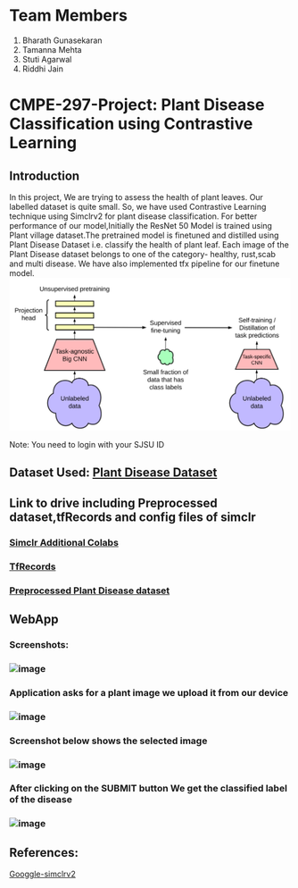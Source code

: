 # Team Members
1. Bharath Gunasekaran
2. Tamanna Mehta
3. Stuti Agarwal
4. Riddhi Jain

# CMPE-297-Project: Plant Disease Classification using Contrastive Learning
## Introduction

In this project, We are trying to assess the health of plant leaves. Our labelled dataset is quite small. So, we have used Contrastive Learning technique using Simclrv2 for plant disease classification. For better performance of our model,Initially the ResNet 50 Model is trained using Plant village dataset.The pretrained model is finetuned and distilled using Plant Disease Dataset i.e. classify the health of plant leaf. Each image of the Plant Disease dataset belongs to one of the category- healthy, rust,scab and multi disease. We have also implemented tfx pipeline for our finetune model.
![alt text](https://github.com/Stuti-Agarwal-98/CMPE-297-Project/blob/main/1_USmgYTlUc6D8XBh6kNXm4g.png)

Note: You need to login with your SJSU ID 

## Dataset Used: [Plant Disease Dataset](https://drive.google.com/drive/folders/1Rdhd0ngPeNVQM3ktU1Rp6k905MNgQN4_)

## Link to drive including Preprocessed dataset,tfRecords and config files of simclr

### [Simclr Additional Colabs](https://drive.google.com/drive/folders/18SfHAf6BsU9DpM1CO3PLynV7VpbGySy6)

### [TfRecords](https://drive.google.com/drive/folders/14b4HyZx5fpGpz-pw1lccB3Y6zPnb7-iw)

### [Preprocessed Plant Disease dataset](https://drive.google.com/drive/folders/18FUERqhhHqZg2U-XnOV2iwDrn-JB-FIY)

## WebApp
### Screenshots:
### ![image](https://user-images.githubusercontent.com/71077352/145336003-519a524f-107b-42c8-807a-cf6aa31e6731.png)
### Application asks for a plant image we upload it from our device
### ![image](https://user-images.githubusercontent.com/71077352/145336081-3537dc68-be89-43a7-a19a-9ca73bb57d7f.png)
### Screenshot below shows the selected image
### ![image](https://user-images.githubusercontent.com/71077352/145336162-59bd01a5-76ac-4bef-8252-a0eb5a943fab.png)
### After clicking on the SUBMIT button We get the classified label of the disease
### ![image](https://user-images.githubusercontent.com/71077352/145336333-1343f83a-8e44-47e2-bb4c-16dee1eb5b73.png)



## References:
[Googgle-simclrv2](https://github.com/google-research/simclr)

